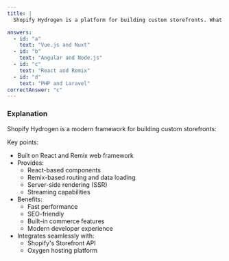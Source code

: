 ```yaml
---
title: |
  Shopify Hydrogen is a platform for building custom storefronts. What is it primarily based on? ⚛️

answers:
  - id: "a"
    text: "Vue.js and Nuxt"
  - id: "b"
    text: "Angular and Node.js"
  - id: "c"
    text: "React and Remix"
  - id: "d"
    text: "PHP and Laravel"
correctAnswer: "c"
---
```


### Explanation

Shopify Hydrogen is a modern framework for building custom storefronts:

Key points:
- Built on React and Remix web framework
- Provides:
  - React-based components
  - Remix-based routing and data loading
  - Server-side rendering (SSR)
  - Streaming capabilities
- Benefits:
  - Fast performance
  - SEO-friendly
  - Built-in commerce features
  - Modern developer experience
- Integrates seamlessly with:
  - Shopify's Storefront API
  - Oxygen hosting platform 